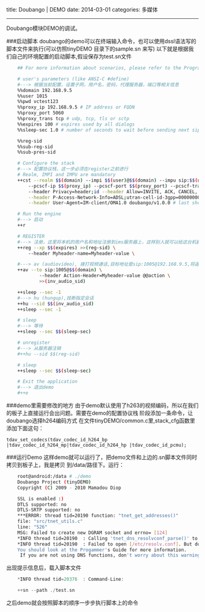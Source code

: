 title: Doubango | DEMO
date: 2014-03-01
categories: 多媒体

---

Doubango模块DEMO的调试。

<!--more-->

###启动脚本
doubango的demo可以在终端输入命令，也可以使用dssl语法写的脚本文件来执行(可以仿照tinyDEMO 目录下的sample.sn 来写)
以下就是根据我们自己的环境配置的启动脚本,假设保存为test.sn文件

```bash
    ## For more information about scenarios, please refer to the Programmer's Guide

    # user's parameters (like ANSI-C #define)
    #---> 根据当前配置，设置子网，用户名，密码，代理服务器，端口等相关信息
    %%domain 192.168.9.5
    %%user 1015
    %%pwd vctest123
    %%proxy_ip 192.168.9.5 # IP address or FQDN
    %%proxy_port 5060
    %%proxy_trans tcp # udp, tcp, tls or sctp
    %%expires 100 # expires used by all dialogs
    %%sleep-sec 1.0 # number of seconds to wait before sending next sip message

    %%reg-sid
    %%sub-reg-sid
    %%sub-pres-sid

    # Configure the stack
    #---> 配置协议栈，这一步必须在register之前进行
    # Realm, IMPI and IMPU are mandatory
    ++cst --realm $$(domain) --impi $$(user)@$$(domain) --impu sip:$$(user)@$$(domain) --pwd $$(pwd) \
        --pcscf-ip $$(proxy_ip) --pcscf-port $$(proxy_port) --pcscf-trans $$(proxy_trans)\
        --header Privacy=header;id --header Allow=INVITE, ACK, CANCEL, BYE, MESSAGE, OPTIONS, NOTIFY, PRACK, UPDATE, REFER \
        --header P-Access-Network-Info=ADSL;utran-cell-id-3gpp=00000000 \
        --header User-Agent=IM-client/OMA1.0 doubango/v1.0.0 # last should not have backslash

    # Run the engine
    #---> 启动
    ++r

    # REGISTER
    #---> 注册，这里将本机的用户名和地址注册到ims服务器上，这样别人就可以给这台机器打电话了
    ++reg --xp $$(expires) >>(reg-sid) \
        --header Myheader-name=Myheader-value \

    #---> av (audiovideo), 拨打视频通话,目标地址是sip:1005@192.168.9.5,将返回的session id保存在inv_audio_sid中
    ++av --to sip:1005@$$(domain) \
            --header Action-Header=Myheader-value @@action \
            >>(inv_audio_sid)

    ++sleep --sec -1
    #---> hu (hungup),挂断指定会话
    ++hu --sid $$(inv_audio_sid)
    ++sleep --sec -1

    # sleep
    #---> 等待
    ++sleep --sec $$(sleep-sec)

    # unregister
    #---> 从服务器注销
    #++hu --sid $$(reg-sid)

    # sleep
    ++sleep --sec $$(sleep-sec)

    # Exit the application
    #---> 退出demo
    #++e

```

###demo里需要修改的地方
由于demo默认使用了h263的视频编码，所以在我们的板子上直接运行会出问题。需要在demo的配置协议栈
阶段添加一条命令，让doubango选择h264编码方式
在文件tinyDEMO/common.c里,stack_cfg函数里添加下面这句：

    tdav_set_codecs(tdav_codec_id_h264_bp |tdav_codec_id_h264_mp|tdav_codec_id_h264_hp |tdav_codec_id_pcmu);

###运行Demo
这样demo就可以运行了，把demo文件和上边的.sn脚本文件同时拷贝到板子上，我是拷贝
到/data/路径下。运行：

```bash
    root@android:/data # ./demo
    Doubango Project (tinyDEMO)
    Copyright (C) 2009 - 2010 Mamadou Diop

    SSL is enabled :)
    DTLS supported: no
    DTLS-SRTP supported: no
    ***ERROR: thread tid=20190 function: "tnet_get_addresses()"
    file: "src/tnet_utils.c"
    line: "526"
    MSG: Failed to create new DGRAM socket and errno= [124]
    *INFO thread tid=20190  : Calling 'tnet_dns_resolvconf_parse()' to load DNS servers
    *INFO thread tid=20190  : Failed to open [/etc/resolv.conf]. But don't panic, we have detected that you are using Google Android/iOS Systems.
    You should look at the Progammer's Guide for more information.
     If you are not using DNS functions, don't worry about this warning.

```
出现提示信息后，载入脚本文件

```c
    *INFO thread tid=20376  : Command-Line:

    ++sn --path ./test.sn
```

之后demo就会按照脚本的顺序一步步执行脚本上的命令


